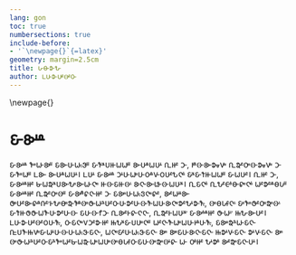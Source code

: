 ```yaml
---
lang: gon
toc: true
numbersections: true
include-before:
- '`\newpage{}`{=latex}'
geometry: margin=2.5cm
title: 𑴖𑴪𑴝𑴣
author: 𑴆𑴛𑴝𑴛𑴲𑴦𑴲𑴌
---
```


\newpage{}

# 𑴫𑵆𑴨𑴺

𑴫𑵆𑴨𑴺 𑴤𑴱𑴟𑴨𑴱𑵁 𑴫𑵅𑴨𑴛𑴟𑵄𑴰𑴱𑵁 𑴫𑴤𑴴𑴛𑵅𑴠𑴟𑵅𑴟𑴱𑵁 𑴨𑵆𑴛𑴟𑵅𑴛𑴺 𑴀𑴠𑴲 𑴑, 𑴎𑴿𑴦𑴨𑴝𑴶𑴩𑴱 𑴀𑴞𑴲𑴌𑴱𑴦𑴝𑴶𑴩𑴱 𑴑 𑴫𑴤𑴱𑴟𑴱𑵁 𑴆𑴨 𑴨𑵆𑴛𑴟𑵅𑴛𑴺। 𑴆𑴛𑴺 𑴫𑵆𑴨𑴺 𑴑𑴺𑴛𑴟𑴱𑴛𑵆𑴌𑴩𑴌𑵅𑴛𑴲𑴣𑵅𑴥𑴱𑵀 𑴫𑴴𑴫𑴤𑵅𑴠𑴟𑵅𑴟𑴱𑵁 𑴫𑴟𑵅𑴛𑴲। 𑴀𑴠𑴲 𑴑, 𑴫𑵆𑴨𑴺𑴠𑴲 𑴢𑴟𑵅𑴞𑴴𑴛𑵅𑴨𑴣𑴱𑴨𑴟𑴥𑴱 𑴠𑴦𑴫𑵅𑴠𑴦𑵀 𑴨𑵅𑴥𑴨𑴬𑴦𑴟𑵅𑴛𑴴। 𑴀𑴫𑵅𑴥𑴱𑵀 𑴀𑴣𑴲𑴏𑴽𑴪𑴚𑴱𑴥𑴱𑵀 𑴟𑴲𑵆𑴝𑴲𑴪𑵅𑴖𑴱𑵁 𑴫𑵆𑴨𑴺𑴠𑴲 𑴀𑴞𑴲𑴌𑴱𑴦𑴱𑵁 𑴫𑵆𑴨𑴱𑴚𑵅𑴥𑴠𑴲 𑴑 𑴫𑵅𑴨𑴱𑴛𑴟𑵄𑴰𑵅𑴥𑴱𑴚𑴲, 𑴨𑴲𑴟𑴼𑴨 𑴓𑴱𑴛𑴲𑴨𑵆𑴚𑴧𑴲𑵀𑴎𑴣𑴱𑴪𑴱𑴞𑵆𑴤𑴦𑴱𑴓𑴟𑴳𑴛𑴲𑴌𑴛𑴝𑴲𑴛𑴦𑴤𑴟𑵅𑴛𑴨𑵅𑴥𑴱𑴝𑴲𑴣𑴺𑴝𑴤𑵄, 𑴦𑴱𑴪𑵅𑴖𑵇𑴲𑴥𑵀 𑴫𑴱𑴤𑴱𑴓𑴲𑴌𑴱𑴞𑴱𑴦𑵀 𑴫𑴤𑵅𑴠𑴓𑵅𑴓𑴟𑵅𑴤𑴛𑴝𑴲𑴛𑴦 𑴫𑵅𑴛𑴦𑴕𑵅𑴑 𑴀𑴨𑴲𑴎𑴚𑴥𑵅𑴥, 𑴀𑴞𑴲𑴎𑴟𑵅𑴛𑴴𑵀 𑴫𑵆𑴨𑴽𑴠𑴲 𑴓𑴟𑵁 𑴠𑵇𑴣𑴨𑴛𑴲। 𑴆𑴛𑴝𑴛𑴲𑴦𑴲𑴌𑵅𑴛𑴤𑵄, 𑴌𑴫𑵅𑴥𑴱𑴩𑵅𑴑𑴲𑴝𑴠𑴲 𑴠𑵇𑴣𑴴𑴫𑴛𑵅𑴛𑴱𑴥𑴱𑵁 𑴟𑴲𑴥𑴤𑴟𑴱𑴟𑵅𑴛𑵆𑴎𑴛𑴤𑵄, 𑴫𑵅𑴨𑴱𑴞𑴳𑴟𑴫𑵅𑴥 𑴁𑴛𑵅𑴤𑴠𑵇𑴩𑴱𑴫𑴟𑴺𑴛𑴦𑴛𑴟𑵄𑴰𑴫𑵅𑴥, 𑴟𑵅𑴥𑴱𑴫𑴲𑴛𑴟𑵄𑴰𑴫𑵅𑴥 𑴨𑴱 𑴨𑴱𑴫𑵅𑴛𑴨𑵅𑴥𑴫𑵅𑴥 𑴠𑵇𑴝𑴺𑴩𑴫𑵅𑴥 𑴝𑴺𑴩𑴫𑵅𑴥 𑴨𑴱 𑴦𑴱𑴓𑴟𑴳𑴛𑴲𑴌𑴫𑴳𑴤𑴱𑴟𑴲𑴢𑴟𑵅𑴞𑴟𑴱𑴟𑵅𑴛𑴱𑴦𑴱𑴪𑵅𑴖𑵇𑴲𑴌𑴫𑵅𑴛𑴦𑴱𑴞𑴱𑴦𑴺𑴚 𑴟 𑴌𑴽𑴠𑴲 𑴣𑴺𑴝𑴽 𑴨𑴲𑴞𑴱𑴫𑵅𑴥𑴛𑴺। 